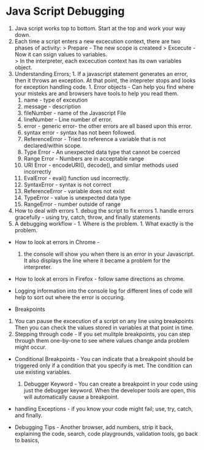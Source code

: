 # Java Script Debugging
  1. Java script works top to bottom.  Start at the top and work your way down.  
  1. Each time a script enters a new excecution context, there are two phases of activity:
    > Prepare - The new scope is createed
    > Excecute - Now it can ssign values to variables.  
    > In the interpreter, each excecution context has its own variables object. 
  1. Understanding Errors;
    1. If a javascript statement generates an error, then it throws an exception.  At that point, the intepreter stops and looks for exception handling code. 
    1. Error objects - Can help you find where your misteks are and browsers have tools to help you read them. 
      1. name - type of exceution
      1. message - description
      1. fileNumber - name of the Javascript File
      1. lineNumber - Line number of error.
      1. error - generic error- the other errors are all based upon this error. 
      1. syntax error - syntax has not been followed. 
      1. ReferenceError - Tried to reference a variable that is not declared/within scope. 
      1. Type Error - An unexpected data type that cannot be coerced
      1. Range Error - Numbers are in acceptable range
      1. URI Error - encodeURI(), decode(), and simliar methods used incorrectly
      1. EvalError - eval() function usd incorrectly. 
      1. SyntaxError - syntax is not correct
      1. ReferenceError - variable does not exist
      1. TypeError - value is unexpected data type
      1. RangeError - number outside of range
  1. How to deal with errors
    1. debug the script to fix errors
    1. handle errors gracefully - using try, catch, throw, and finally statements
  1. A debugging workflow -
    1. Where is the problem. 
    1. What exactly is the problem. 
  * How to look at errors in Chrome - 
    1. the console will show you when there is an error in your Javascript.  It also displays the line where it became a problem for the interpreter. 
  * How to look at errors in Firefox - follow same directions as chrome. 
  * Logging information into the console log for different lines of code will help to sort out where the error is occuring. 

  * Breakpoints
  1. You can pause the excecution of a script on any line using breakpoints  Then you can check the values stored in variables at that point in time. 
  1. Stepping through code - If you set mulitple breakpoints, you can step through them one-by-one to see where values change anda problem might occur. 

  * Conditional Breakpoints - You can indicate that a breakpoint should be triggered only if a condition that you specify is met.  The condition can use existing variables. 
    1. Debugger Keyword - You can create a breakpoint in your code using just the debugger keyword.  When the developer tools are open, this will automatically cause a breakpoint. 
  * handling Exceptions - if you know your code might fail; use, try, catch, and finally.  
  
  * Debugging Tips - Another browser, add numbers, strip it back, explaining the code, search, code playgrounds, validation tools, go back to basics, 
  